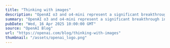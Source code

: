 ```yaml
---
title: "Thinking with images"
description: "OpenAI o3 and o4-mini represent a significant breakthrough in visual perception by reasoning with images in their chain of thought."
summary: "OpenAI o3 and o4-mini represent a significant breakthrough in visual perception by reasoning with images in their chain of thought."
pubDate: "Wed, 16 Apr 2025 10:00:00 GMT"
source: "OpenAI Blog"
url: "https://openai.com/blog/thinking-with-images"
thumbnail: "/assets/openai_logo.png"
---
```


